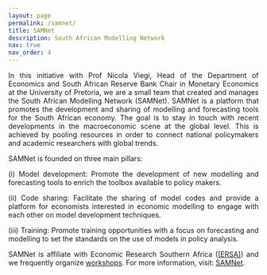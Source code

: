 ```yaml
---
layout: page
permalink: /samnet/
title: SAMNet
description: South African Modelling Network
nav: true
nav_order: 4
---
```

<p align="justify"> In this initiative with Prof Nicola Viegi, Head of the Department of Economics and South African Reserve Bank Chair in Monetary Economics at the University of Pretoria, we are a small team that created and manages the South African Modelling Network (SAMNet). SAMNet is a platform that promotes the development and sharing of modelling and forecasting tools for the South African economy. The goal is to stay in touch with recent developments in the macroeconomic scene at the global level. This is achieved by pooling resources in order to connect national policymakers and academic researchers with global trends.</p>

SAMNet is founded on three main pillars:
<p align="justify">
(i) Model development: Promote the development of new modelling and forecasting tools to enrich the toolbox available to policy makers.</p>
<p align="justify"> (ii) Code sharing: Facilitate the sharing of model codes and provide a platform for economists interested in economic modelling to engage with each other on model development techniques.</p>
<p align="justify"> (iii) Training: Promote training opportunities with a focus on forecasting and modelling to set the standards on the use of models in policy analysis.</p>

 <p align="justify"> SAMNet is affiliate with Economic Research Southern Africa (<a href="https://econrsa.org">(ERSA)</a>) and we frequently organize <a href="https://samnet.org.za/training-workshops/past-events/">workshops</a>. For more information, visit: <a href="https://samnet.org.za">SAMNet</a>.</p>
